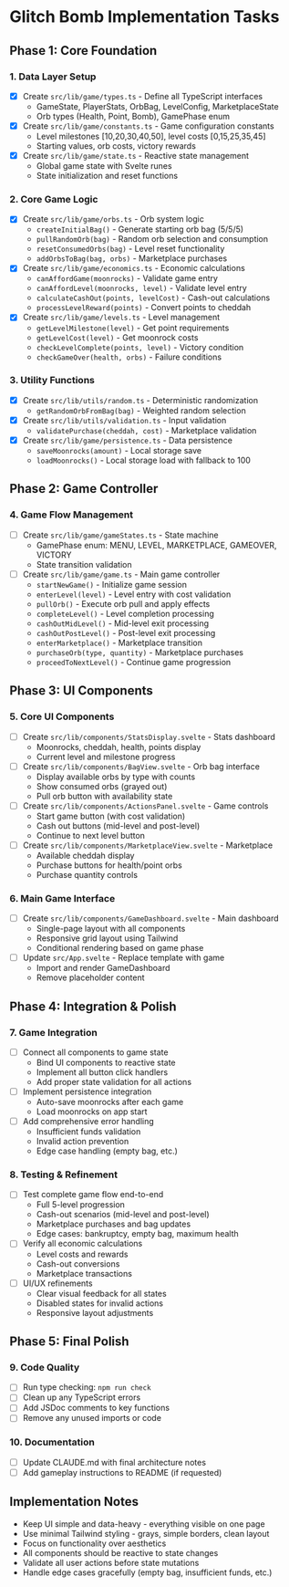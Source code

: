 # Glitch Bomb Implementation Tasks

## Phase 1: Core Foundation

### 1. Data Layer Setup
- [x] Create `src/lib/game/types.ts` - Define all TypeScript interfaces
  - GameState, PlayerStats, OrbBag, LevelConfig, MarketplaceState
  - Orb types (Health, Point, Bomb), GamePhase enum
- [x] Create `src/lib/game/constants.ts` - Game configuration constants
  - Level milestones [10,20,30,40,50], level costs [0,15,25,35,45]
  - Starting values, orb costs, victory rewards
- [x] Create `src/lib/game/state.ts` - Reactive state management
  - Global game state with Svelte runes
  - State initialization and reset functions

### 2. Core Game Logic
- [x] Create `src/lib/game/orbs.ts` - Orb system logic
  - `createInitialBag()` - Generate starting orb bag (5/5/5)
  - `pullRandomOrb(bag)` - Random orb selection and consumption
  - `resetConsumedOrbs(bag)` - Level reset functionality
  - `addOrbsToBag(bag, orbs)` - Marketplace purchases
- [x] Create `src/lib/game/economics.ts` - Economic calculations
  - `canAffordGame(moonrocks)` - Validate game entry
  - `canAffordLevel(moonrocks, level)` - Validate level entry  
  - `calculateCashOut(points, levelCost)` - Cash-out calculations
  - `processLevelReward(points)` - Convert points to cheddah
- [x] Create `src/lib/game/levels.ts` - Level management
  - `getLevelMilestone(level)` - Get point requirements
  - `getLevelCost(level)` - Get moonrock costs
  - `checkLevelComplete(points, level)` - Victory condition
  - `checkGameOver(health, orbs)` - Failure conditions

### 3. Utility Functions  
- [x] Create `src/lib/utils/random.ts` - Deterministic randomization
  - `getRandomOrbFromBag(bag)` - Weighted random selection
- [x] Create `src/lib/utils/validation.ts` - Input validation
  - `validatePurchase(cheddah, cost)` - Marketplace validation
- [x] Create `src/lib/game/persistence.ts` - Data persistence
  - `saveMoonrocks(amount)` - Local storage save
  - `loadMoonrocks()` - Local storage load with fallback to 100

## Phase 2: Game Controller

### 4. Game Flow Management
- [ ] Create `src/lib/game/gameStates.ts` - State machine
  - GamePhase enum: MENU, LEVEL, MARKETPLACE, GAMEOVER, VICTORY
  - State transition validation
- [ ] Create `src/lib/game/game.ts` - Main game controller
  - `startNewGame()` - Initialize game session
  - `enterLevel(level)` - Level entry with cost validation  
  - `pullOrb()` - Execute orb pull and apply effects
  - `completeLevel()` - Level completion processing
  - `cashOutMidLevel()` - Mid-level exit processing
  - `cashOutPostLevel()` - Post-level exit processing
  - `enterMarketplace()` - Marketplace transition
  - `purchaseOrb(type, quantity)` - Marketplace purchases
  - `proceedToNextLevel()` - Continue game progression

## Phase 3: UI Components

### 5. Core UI Components
- [ ] Create `src/lib/components/StatsDisplay.svelte` - Stats dashboard
  - Moonrocks, cheddah, health, points display
  - Current level and milestone progress
- [ ] Create `src/lib/components/BagView.svelte` - Orb bag interface
  - Display available orbs by type with counts
  - Show consumed orbs (grayed out)
  - Pull orb button with availability state
- [ ] Create `src/lib/components/ActionsPanel.svelte` - Game controls
  - Start game button (with cost validation)
  - Cash out buttons (mid-level and post-level)
  - Continue to next level button
- [ ] Create `src/lib/components/MarketplaceView.svelte` - Marketplace
  - Available cheddah display
  - Purchase buttons for health/point orbs
  - Purchase quantity controls

### 6. Main Game Interface
- [ ] Create `src/lib/components/GameDashboard.svelte` - Main dashboard
  - Single-page layout with all components
  - Responsive grid layout using Tailwind
  - Conditional rendering based on game phase
- [ ] Update `src/App.svelte` - Replace template with game
  - Import and render GameDashboard
  - Remove placeholder content

## Phase 4: Integration & Polish

### 7. Game Integration
- [ ] Connect all components to game state
  - Bind UI components to reactive state
  - Implement all button click handlers
  - Add proper state validation for all actions
- [ ] Implement persistence integration
  - Auto-save moonrocks after each game
  - Load moonrocks on app start
- [ ] Add comprehensive error handling
  - Insufficient funds validation
  - Invalid action prevention
  - Edge case handling (empty bag, etc.)

### 8. Testing & Refinement
- [ ] Test complete game flow end-to-end
  - Full 5-level progression
  - Cash-out scenarios (mid-level and post-level)
  - Marketplace purchases and bag updates
  - Edge cases: bankruptcy, empty bag, maximum health
- [ ] Verify all economic calculations
  - Level costs and rewards
  - Cash-out conversions
  - Marketplace transactions
- [ ] UI/UX refinements
  - Clear visual feedback for all states
  - Disabled states for invalid actions  
  - Responsive layout adjustments

## Phase 5: Final Polish

### 9. Code Quality
- [ ] Run type checking: `npm run check`
- [ ] Clean up any TypeScript errors
- [ ] Add JSDoc comments to key functions
- [ ] Remove any unused imports or code

### 10. Documentation
- [ ] Update CLAUDE.md with final architecture notes
- [ ] Add gameplay instructions to README (if requested)

## Implementation Notes

- Keep UI simple and data-heavy - everything visible on one page
- Use minimal Tailwind styling - grays, simple borders, clean layout
- Focus on functionality over aesthetics
- All components should be reactive to state changes
- Validate all user actions before state mutations
- Handle edge cases gracefully (empty bag, insufficient funds, etc.)